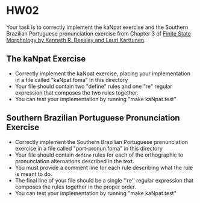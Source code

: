 # HW02

Your task is to correctly implement the kaNpat exercise and the Southern Brazilian Portuguese pronunciation exercise from Chapter 3 of [Finite State Morphology by Kenneth R. Beesley and Lauri Karttunen](https://web.stanford.edu/group/cslipublications/cslipublications/site/1575864347.shtml).


## The kaNpat Exercise

* Correctly implement the kaNpat exercise, placing your implementation in a file called "kaNpat.foma" in this directory
* Your file should contain two "define" rules and one "re" regular expression that composes the two rules together.
* You can test your implementation by running "make kaNpat.test"


## Southern Brazilian Portuguese Pronunciation Exercise

* Correctly implement the Southern Brazilian Portuguese pronunciation exercise in a file called "port-pronun.foma" in this directory
* Your file should contain ``define`` rules for each of the orthographic to pronunciation alternations described in the text.
* You must provide a comment line for each rule describing what the rule is meant to do.
* The final line of your file should be a single ''re'' regular expression that composes the rules together in the proper order.
* You can test your implementation by running "make kaNpat.test"
